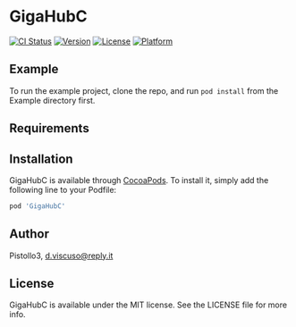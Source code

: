 # GigaHubC

[![CI Status](https://img.shields.io/travis/Pistollo3/GigaHubC.svg?style=flat)](https://travis-ci.org/Pistollo3/GigaHubC)
[![Version](https://img.shields.io/cocoapods/v/GigaHubC.svg?style=flat)](https://cocoapods.org/pods/GigaHubC)
[![License](https://img.shields.io/cocoapods/l/GigaHubC.svg?style=flat)](https://cocoapods.org/pods/GigaHubC)
[![Platform](https://img.shields.io/cocoapods/p/GigaHubC.svg?style=flat)](https://cocoapods.org/pods/GigaHubC)

## Example

To run the example project, clone the repo, and run `pod install` from the Example directory first.

## Requirements

## Installation

GigaHubC is available through [CocoaPods](https://cocoapods.org). To install
it, simply add the following line to your Podfile:

```ruby
pod 'GigaHubC'
```

## Author

Pistollo3, d.viscuso@reply.it

## License

GigaHubC is available under the MIT license. See the LICENSE file for more info.
